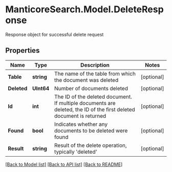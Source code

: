 # ManticoreSearch.Model.DeleteResponse
Response object for successful delete request

## Properties

Name | Type | Description | Notes
------------ | ------------- | ------------- | -------------
**Table** | **string** | The name of the table from which the document was deleted | [optional] 
**Deleted** | **UInt64** | Number of documents deleted | [optional]
**Id** | **int** | The ID of the deleted document. If multiple documents are deleted, the ID of the first deleted document is returned | [optional] 
**Found** | **bool** | Indicates whether any documents to be deleted were found | [optional] 
**Result** | **string** | Result of the delete operation, typically &#39;deleted&#39; | [optional] 

[[Back to Model list]](../README.md#documentation-for-models) [[Back to API list]](../README.md#documentation-for-api-endpoints) [[Back to README]](../README.md)

